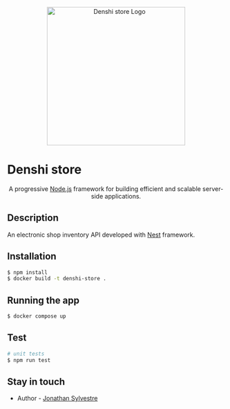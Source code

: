 <p align="center">
  <img src="https://media.gcflearnfree.org/content/55e0730c7dd48174331f5164_01_17_2014/whatisacomputer_mac.jpg" width="320" alt="Denshi store Logo" />
  <h1>Denshi store</h1>
</p>

[circleci-image]: https://img.shields.io/circleci/build/github/nestjs/nest/master?token=abc123def456
[circleci-url]: https://circleci.com/gh/nestjs/nest

  <p align="center">A progressive <a href="http://nodejs.org" target="_blank">Node.js</a> framework for building efficient and scalable server-side applications.</p>
   
## Description

An electronic shop inventory API developed with [Nest](https://github.com/nestjs/nest) framework.

## Installation

```bash
$ npm install
$ docker build -t denshi-store .
```

## Running the app

```bash
$ docker compose up
```

## Test

```bash
# unit tests
$ npm run test

```


## Stay in touch

- Author - [Jonathan Sylvestre](https://github.com/Stovenn)

